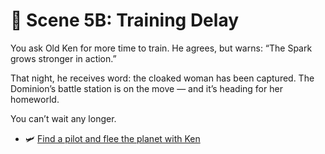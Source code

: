 
# 🧘 Scene 5B: Training Delay

You ask Old Ken for more time to train. He agrees, but warns: “The Spark grows stronger in action.”

That night, he receives word: the cloaked woman has been captured. The Dominion’s battle station is on the move — and it’s heading for her homeworld.

You can’t wait any longer.

- 🛩️ [Find a pilot and flee the planet with Ken](./scene5A.md)
